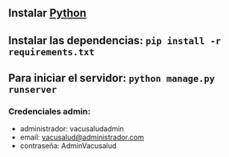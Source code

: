 ## Instalar [Python](https://www.python.org/downloads/)
## Instalar las dependencias: `pip install -r requirements.txt`

## Para iniciar el servidor: `python manage.py runserver`
### Credenciales admin: 
- administrador: vacusaludadmin
- email: vacusalud@administrador.com
- contraseña: AdminVacusalud
